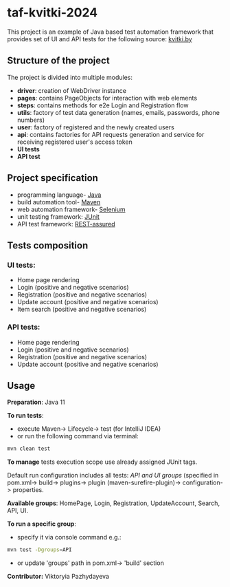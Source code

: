 # taf-kvitki-2024

This project is an example of Java based test automation framework that provides set of
UI and API tests for the following source:  [kvitki.by](https://www.kvitki.by)

## Structure of the project

The project is divided into multiple modules:

-   <b>driver</b>: creation of WebDriver instance
-   <b>pages</b>: contains PageObjects for interaction with web elements
-   <b>steps</b>: contains methods for e2e Login and Registration flow
-   <b>utils</b>: factory of test data generation (names, emails, passwords, phone numbers)
-   <b>user</b>: factory of registered and the newly created users
-   <b>api</b>: contains factories for API requests generation and service for receiving registered user's access token 
-   <b>UI tests</b>
-   <b>API test</b>


## Project specification

- programming language- [Java](https://www.java.com/en/download/help/whatis_java.html)
- build automation tool- [Maven](https://maven.apache.org/)
- web automation framework- [Selenium](https://www.selenium.dev/)
- unit testing framework: [JUnit](https://junit.org/junit5/)
- API test framework: [REST-assured](https://rest-assured.io/)

## Tests composition

<H3> UI tests:</H3>

- Home page rendering 
- Login (positive and negative scenarios)
- Registration (positive and negative scenarios)
- Update account (positive and negative scenarios)
- Item search (positive and negative scenarios)

<H3> API tests:</H3>

- Home page rendering
- Login (positive and negative scenarios)
- Registration (positive and negative scenarios)
- Update account (positive and negative scenarios)

## Usage

<b>Preparation</b>: Java 11

<b>To run tests</b>:
- execute Maven-> Lifecycle-> test (for IntelliJ IDEA)
- or run the following command via terminal: 
```bash
mvn clean test
```


<b>To manage</b> tests execution scope use already assigned JUnit tags.
<p>Default run configuration includes all tests:  <i>API and UI groups</i> (specified in pom.xml-> build-> plugins-> plugin (maven-surefire-plugin)-> configuration-> properties.</p>
<b>Available groups</b>: HomePage, Login, Registration, UpdateAccount, Search, API, UI.

<b>To run a specific group</b>:
* specify it via console command e.g.:
```bash
mvn test -Dgroups=API
```
* or update 'groups' path in pom.xml-> 'build' section

<p></p>
<b>Contributor:</b> Viktoryia Pazhydayeva





